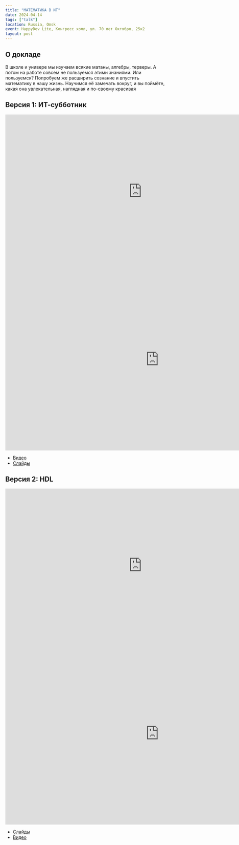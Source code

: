 ```yaml
---
title: "МАТЕМАТИКА В ИТ"
date: 2024-04-14
tags: ["talk"]
location: Russia, Omsk
event: HappyDev Lite, Конгресс холл, ул. 70 лет Октября, 25к2
layout: post
---
```


## О докладе

В школе и универе мы изучаем всякие матаны, алгебры, терверы. А потом на работе совсем не пользуемся этими знаниями. Или пользуемся? Попробуем же расширить сознание и впустить математику в нашу жизнь. Научимся её замечать вокруг, и вы поймёте, какая она увлекательная, наглядная и по-своему красивая

## Версия 1: ИТ-субботник

<iframe src="https://vk.com/video_ext.php?oid=-45419039&id=456239718&hd=2" width="853" height="480" allow="autoplay; encrypted-media; fullscreen; picture-in-picture; screen-wake-lock;" frameborder="0" allowfullscreen></iframe>

<iframe src="https://docs.google.com/presentation/d/e/2PACX-1vSZGdv1-e60Iy8kugFq16uWDPUs5yeYLbukr84Vm8LHazkYrnhH5k98_suS-QWWCAuuRG3GEmuTp-SU/embed?start=false&loop=false&delayms=3000" frameborder="0" width="960" height="569" allowfullscreen="true" mozallowfullscreen="true" webkitallowfullscreen="true"></iframe>

- [Видео](https://vk.com/video-45419039_456239718)
- [Слайды](https://docs.google.com/presentation/d/e/2PACX-1vSZGdv1-e60Iy8kugFq16uWDPUs5yeYLbukr84Vm8LHazkYrnhH5k98_suS-QWWCAuuRG3GEmuTp-SU/pub?start=false&loop=false&delayms=3000)

## Версия 2: HDL

<iframe src="https://vk.com/video_ext.php?oid=-72739321&id=456239569&hd=2" width="853" height="480" allow="autoplay; encrypted-media; fullscreen; picture-in-picture; screen-wake-lock;" frameborder="0" allowfullscreen></iframe>

<iframe src="https://docs.google.com/presentation/d/e/2PACX-1vTNA9oc9CTjfBirWl-K3XvbjR9QoQJLIqkXLprV6fEfH3Vjjd74FSaDaktH9YR1wA7Xd4_qX5dXpTAl/embed?start=false&loop=false&delayms=3000" frameborder="0" width="960" height="569" allowfullscreen="true" mozallowfullscreen="true" webkitallowfullscreen="true"></iframe>

- [Слайды](https://docs.google.com/presentation/d/e/2PACX-1vTNA9oc9CTjfBirWl-K3XvbjR9QoQJLIqkXLprV6fEfH3Vjjd74FSaDaktH9YR1wA7Xd4_qX5dXpTAl/pub?start=false&loop=false&delayms=3000)
- [Видео](https://vk.com/video-72739321_456239569)
